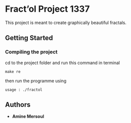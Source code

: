 # Fract’ol Project 1337

This project is meant to create graphically beautiful fractals.

## Getting Started

### Compiling the project

cd to the project folder and run this command in terminal

```
make re
```

then run the programme using

```
usage : ./fractol
```

## Authors
* **Amine Mersoul**